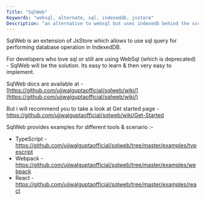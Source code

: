 ```yaml
---
Title: "SqlWeb"
Keywords: "websql, alternate, sql, indexeddb, jsstore"
Description: "an alternative to websql but uses indexedb behind the scene."
---
```


SqlWeb is an extension of JsStore which allows to use sql query for performing database operation in IndexedDB.

For developers who love sql or still are using WebSql (which is deprecated) - SqlWeb will be the solution. Its easy to learn & then very easy to implement. 

SqlWeb docs are available at - [https://github.com/ujjwalguptaofficial/sqlweb/wiki/](https://github.com/ujjwalguptaofficial/sqlweb/wiki/)

But i will recommend you to take a look at Get started page - https://github.com/ujjwalguptaofficial/sqlweb/wiki/Get-Started

SqlWeb provides examples for different tools & scenario :-

* TypeScript - https://github.com/ujjwalguptaofficial/sqlweb/tree/master/examples/typescript
* Webpack - https://github.com/ujjwalguptaofficial/sqlweb/tree/master/examples/webpack
* React - https://github.com/ujjwalguptaofficial/sqlweb/tree/master/examples/react


